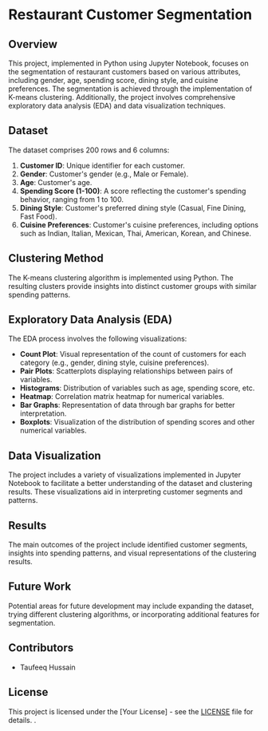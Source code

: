 # Restaurant Customer Segmentation

## Overview

This project, implemented in Python using Jupyter Notebook, focuses on the segmentation of restaurant customers based on various attributes, including gender, age, spending score, dining style, and cuisine preferences. The segmentation is achieved through the implementation of K-means clustering. Additionally, the project involves comprehensive exploratory data analysis (EDA) and data visualization techniques.

## Dataset

The dataset comprises 200 rows and 6 columns:

1. **Customer ID**: Unique identifier for each customer.
2. **Gender**: Customer's gender (e.g., Male or Female).
3. **Age**: Customer's age.
4. **Spending Score (1-100)**: A score reflecting the customer's spending behavior, ranging from 1 to 100.
5. **Dining Style**: Customer's preferred dining style (Casual, Fine Dining, Fast Food).
6. **Cuisine Preferences**: Customer's cuisine preferences, including options such as Indian, Italian, Mexican, Thai, American, Korean, and Chinese.

## Clustering Method

The K-means clustering algorithm is implemented using Python. The resulting clusters provide insights into distinct customer groups with similar spending patterns.

## Exploratory Data Analysis (EDA)

The EDA process involves the following visualizations:

- **Count Plot**: Visual representation of the count of customers for each category (e.g., gender, dining style, cuisine preferences).
- **Pair Plots**: Scatterplots displaying relationships between pairs of variables.
- **Histograms**: Distribution of variables such as age, spending score, etc.
- **Heatmap**: Correlation matrix heatmap for numerical variables.
- **Bar Graphs**: Representation of data through bar graphs for better interpretation.
- **Boxplots**: Visualization of the distribution of spending scores and other numerical variables.

## Data Visualization

The project includes a variety of visualizations implemented in Jupyter Notebook to facilitate a better understanding of the dataset and clustering results. These visualizations aid in interpreting customer segments and patterns.


## Results

The main outcomes of the project include identified customer segments, insights into spending patterns, and visual representations of the clustering results.

## Future Work

Potential areas for future development may include expanding the dataset, trying different clustering algorithms, or incorporating additional features for segmentation.

## Contributors

- Taufeeq Hussain

## License

This project is licensed under the [Your License] - see the [LICENSE](LICENSE) file for details.
.
